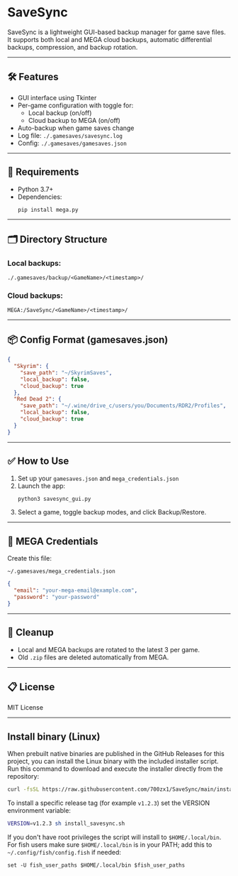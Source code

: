 
# SaveSync

SaveSync is a lightweight GUI-based backup manager for game save files. It supports both local and MEGA cloud backups, automatic differential backups, compression, and backup rotation.

---

## 🛠 Features

- GUI interface using Tkinter
- Per-game configuration with toggle for:
  - Local backup (on/off)
  - Cloud backup to MEGA (on/off)
- Auto-backup when game saves change
- Log file: `./.gamesaves/savesync.log`
- Config: `./.gamesaves/gamesaves.json`

---

## 🚀 Requirements

- Python 3.7+
- Dependencies:
  ```bash
  pip install mega.py
  ```

---

## 🗂 Directory Structure

### Local backups:
```
./.gamesaves/backup/<GameName>/<timestamp>/
```

### Cloud backups:
```
MEGA:/SaveSync/<GameName>/<timestamp>/
```

---

## 📦 Config Format (gamesaves.json)

```json
{
  "Skyrim": {
    "save_path": "~/SkyrimSaves",
    "local_backup": false,
    "cloud_backup": true
  },
  "Red Dead 2": {
    "save_path": "~/.wine/drive_c/users/you/Documents/RDR2/Profiles",
    "local_backup": false,
    "cloud_backup": true
  }
}
```

---

## ✅ How to Use

1. Set up your `gamesaves.json` and `mega_credentials.json`
2. Launch the app:
   ```bash
   python3 savesync_gui.py
   ```
3. Select a game, toggle backup modes, and click Backup/Restore.

---

## 🔐 MEGA Credentials

Create this file:

`~/.gamesaves/mega_credentials.json`

```json
{
  "email": "your-mega-email@example.com",
  "password": "your-password"
}
```

---

## 🧹 Cleanup

- Local and MEGA backups are rotated to the latest 3 per game.
- Old `.zip` files are deleted automatically from MEGA.

---

## 📋 License

MIT License

---

## Install binary (Linux)

When prebuilt native binaries are published in the GitHub Releases for this
project, you can install the Linux binary with the included installer script.
Run this command to download and execute the installer directly from the
repository:

```bash
curl -fsSL https://raw.githubusercontent.com/700zx1/SaveSync/main/install_savesync.sh | sh
```

To install a specific release tag (for example `v1.2.3`) set the VERSION
environment variable:

```bash
VERSION=v1.2.3 sh install_savesync.sh
```

If you don't have root privileges the script will install to `$HOME/.local/bin`.
For fish users make sure `$HOME/.local/bin` is in your PATH; add this to
`~/.config/fish/config.fish` if needed:

```fish
set -U fish_user_paths $HOME/.local/bin $fish_user_paths
```

